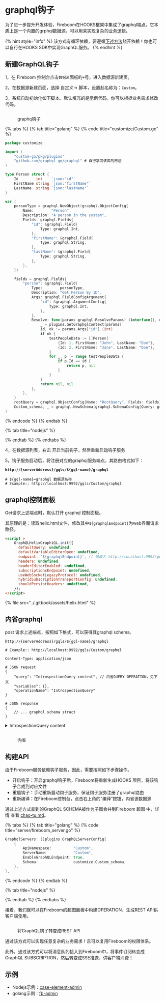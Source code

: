 # graphql钩子

为了进一步提升开发体验，Fireboom在HOOKS框架中集成了graphql端点。它本质上是一个内置的grphql数据源。可以用来实现复杂的业务逻辑。

{% hint style="info" %}
该方式有循环依赖，要遵循[下述方法](graphql-gou-zi.md#gou-jian-api)绕开依赖！你也可以自行在HOOKS SDK中实现GraphQL服务。
{% endhint %}

## 新建GraphQL钩子

1，在 Fireboom 控制台点击`数据源`面板的`+`号，进入数据源新建页。

2，在数据源新建页面，选择 自定义-> 脚本，设置起名称为：`Custom`。

3，系统自动初始化如下脚本。默认填充的是示例代码，你可以根据业务需求修改代码。

<figure><img src="../.gitbook/assets/image (1) (1) (1) (1) (1) (1) (1).png" alt=""><figcaption><p>graphq钩子</p></figcaption></figure>

{% tabs %}
{% tab title="golang" %}
{% code title="customize/Custom.go" %}
```go
package customize

import (
	"custom-go/pkg/plugins"
	"github.com/graphql-go/graphql" # 自行学习该库的用法
)

type Person struct {
	Id        int    `json:"id"`
	FirstName string `json:"firstName"`
	LastName  string `json:"lastName"`
}

var (
	personType = graphql.NewObject(graphql.ObjectConfig{
		Name:        "Person",
		Description: "A person in the system",
		Fields: graphql.Fields{
			"id": &graphql.Field{
				Type: graphql.Int,
			},
			"firstName": &graphql.Field{
				Type: graphql.String,
			},
			"lastName": &graphql.Field{
				Type: graphql.String,
			},
		},
	})

	fields = graphql.Fields{
		"person": &graphql.Field{
			Type:        personType,
			Description: "Get Person By ID",
			Args: graphql.FieldConfigArgument{
				"id": &graphql.ArgumentConfig{
					Type: graphql.Int,
				},
			},
			Resolve: func(params graphql.ResolveParams) (interface{}, error) {
				_ = plugins.GetGraphqlContext(params)
				id, ok := params.Args["id"].(int)
				if ok {
					testPeopleData := []Person{
						{Id: 1, FirstName: "John", LastName: "Doe"},
						{Id: 2, FirstName: "Jane", LastName: "Doe"},
					}
					for _, p := range testPeopleData {
						if p.Id == id {
							return p, nil
						}
					}
				}
				return nil, nil
			},
		},
	}
	rootQuery = graphql.ObjectConfig{Name: "RootQuery", Fields: fields}
	Custom_schema, _ = graphql.NewSchema(graphql.SchemaConfig{Query: graphql.NewObject(rootQuery)})
)
```
{% endcode %}
{% endtab %}

{% tab title="nodejs" %}

{% endtab %}
{% endtabs %}

4，在数据源列表，右击 开启当前钩子，然后重新启动钩子服务

5，钩子服务启动后，将注册对应的graphql服务端点，其路由格式如下：

<pre class="language-http"><code class="lang-http"><strong>http://{serverAddress}/gqls/${gql-name}/graphql
</strong>
# ${gql-name}=graphql 数据源名称
# Example:: http://localhost:9992/gqls/Custom/graphql
</code></pre>

## graphql控制面板

Get请求上述端点时，默认打开 graphql 控制面板。

其原理的是：读取helix.html文件，修改其中`${graphqlEndpoint}`为web界面请求路径。

```html
<script >
    GraphQLHelixGraphiQL.init({
      defaultQuery: undefined,
      defaultVariableEditorOpen: undefined,
      endpoint: '${graphqlEndpoint}', // 修改为 http://localhost:9992/gqls/Custom/graphql
      headers: undefined,
      headerEditorEnabled: undefined,
      subscriptionsEndpoint: undefined,
      useWebSocketLegacyProtocol: undefined,
      hybridSubscriptionTransportConfig: undefined,
      shouldPersistHeaders: undefined,
    });
</script>
```

{% file src="../.gitbook/assets/helix.html" %}

## 内省graphql

post 请求上述端点，按照如下格式，可以获得其graphql schema。

```http
http://{serverAddress}/gqls/${gql-name}/graphql

# Example:: http://localhost:9992/gqls/Custom/graphql

Content-Type: application/json

# JSON request
{
    "query": "IntrospectionQuery content", // 内省QUERY OPERATION，见下文
    "variables": {}, 
    "operationName": "IntrospectionQuery" 
}

# JSON response
{
    // ... graphql schema struct
}
```

<details>

<summary>IntrospectionQuery content</summary>

```graphql
query IntrospectionQuery {
  __schema {
    queryType {
      name
    }
    mutationType {
      name
    }
    subscriptionType {
      name
    }
    types {
      ...FullType
    }
    directives {
      name
      description
      locations
      args {
        ...InputValue
      }
    }
  }
}
fragment FullType on __Type {
  kind
  name
  description
  fields(includeDeprecated: true) {
    name
    description
    args {
      ...InputValue
    }
    type {
      ...TypeRef
    }
    isDeprecated
    deprecationReason
  }
  inputFields {
    ...InputValue
  }
  interfaces {
    ...TypeRef
  }
  enumValues(includeDeprecated: true) {
    name
    description
    isDeprecated
    deprecationReason
  }
  possibleTypes {
    ...TypeRef
  }
}
fragment InputValue on __InputValue {
  name
  description
  type {
    ...TypeRef
  }
  defaultValue
}
fragment TypeRef on __Type {
  kind
  name
  ofType {
    kind
    name
    ofType {
      kind
      name
      ofType {
        kind
        name
        ofType {
          kind
          name
          ofType {
            kind
            name
            ofType {
              kind
              name
              ofType {
                kind
                name
              }
            }
          }
        }
      }
    }
  }
}

```

</details>

<figure><img src="../.gitbook/assets/image (1) (1) (1) (1) (1) (1).png" alt=""><figcaption><p>内省</p></figcaption></figure>



## 构建API

由于Fireboom服务依赖钩子服务，因此，需要按照如下步骤操作。

* 开启钩子：开启graphql钩子后，Fireboom将重新生成HOOKS 项目，将该钩子合成到对应文件
* 重启钩子：手动重新启动钩子服务，保证钩子服务注册了graphql路由
* 重新编译：在Fireboom控制台，点击右上角的“编译”按钮，内省该数据源

通过上述方式拿到的GraphQL SCHEMA被作为子图合并到Fireboom 超图 中，详情 查看 [chao-tu.md](../he-xin-gai-nian/chao-tu.md "mention")。

{% tabs %}
{% tab title="golang" %}
{% code title="server/fireboom_server.go" %}
```go
GraphqlServers: []plugins.GraphQLServerConfig{
    {
        ApiNamespace:          "Custom",
        ServerName:            "Custom",
        EnableGraphQLEndpoint: true,
        Schema:                customize.Custom_schema,
    },
},
```
{% endcode %}
{% endtab %}

{% tab title="nodejs" %}

{% endtab %}
{% endtabs %}

接着，我们就可以在Fireboom的超图面板中构建OPERATION，生成REST API供客户端使用。

<figure><img src="../.gitbook/assets/image (2) (1) (1) (1).png" alt=""><figcaption><p>将GraphQL钩子转变成REST API</p></figcaption></figure>

通过该方式可以实现任意复杂的业务需求！且可以复用Fireboom的权限体系。

此外，通过该方式可以将消息队列接入到Fireboom中，将事件订阅转变成GraphQL SUBSCRIPTION，然后转变成SSE推送，供客户端消费！

## 示例

* Nodejs示例：[case-element-admin](https://github.com/fireboomio/case-element-admin/blob/main/server/custom-ts/customize/statistics.ts)
* golang示例：[fb-admin](https://github.com/fireboomio/fb-admin/blob/main/backend/custom-go/customize/statistics.go)
